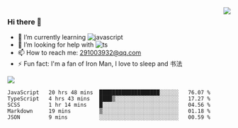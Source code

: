 <img align='right' src='https://github-readme-stats.vercel.app/api?username=niaogege&show_icons=true&theme=radical'/>

### Hi there 👋

- 🌱 I’m currently learning ![javascript](https://img.shields.io/badge/javacript-learn-orange)
- 🤔 I’m looking for help with ![ts](https://img.shields.io/badge/ts-learn-yellow)
- 📫 How to reach me: 291003932@qq.com
- ⚡ Fun fact:  I'm a fan of Iron Man, I love to sleep and 书法

![](https://github-readme-stats.vercel.app/api/top-langs/?username=niaogege&layout=compact)

<!--START_SECTION:waka-->
```text
JavaScript   20 hrs 48 mins  ███████████████████░░░░░░   76.07 % 
TypeScript   4 hrs 43 mins   ████▒░░░░░░░░░░░░░░░░░░░░   17.27 % 
SCSS         1 hr 14 mins    █░░░░░░░░░░░░░░░░░░░░░░░░   04.56 % 
Markdown     19 mins         ▒░░░░░░░░░░░░░░░░░░░░░░░░   01.18 % 
JSON         9 mins          ░░░░░░░░░░░░░░░░░░░░░░░░░   00.59 % 
```
<!--END_SECTION:waka-->
